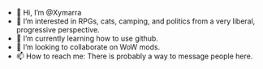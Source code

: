 - 👋 Hi, I’m @Xymarra
- 👀 I’m interested in RPGs, cats, camping, and politics from a very liberal, progressive perspective.
- 🌱 I’m currently learning how to use github.
- 💞️ I’m looking to collaborate on WoW mods.
- 📫 How to reach me: There is probably a way to message people here.

<!---
Xymarra/Xymarra is a ✨ special ✨ repository because its `README.md` (this file) appears on your GitHub profile.
You can click the Preview link to take a look at your changes.
--->
